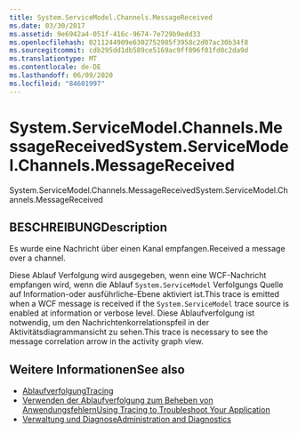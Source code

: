 ```yaml
---
title: System.ServiceModel.Channels.MessageReceived
ms.date: 03/30/2017
ms.assetid: 9e6942a4-051f-416c-9674-7e729b9edd33
ms.openlocfilehash: 0211244909e6302752985f3958c2d07ac30b34f8
ms.sourcegitcommit: cdb295dd1db589ce5169ac9ff096f01fd0c2da9d
ms.translationtype: MT
ms.contentlocale: de-DE
ms.lasthandoff: 06/09/2020
ms.locfileid: "84601997"
---
```

# <a name="systemservicemodelchannelsmessagereceived"></a><span data-ttu-id="74b00-102">System.ServiceModel.Channels.MessageReceived</span><span class="sxs-lookup"><span data-stu-id="74b00-102">System.ServiceModel.Channels.MessageReceived</span></span>
<span data-ttu-id="74b00-103">System.ServiceModel.Channels.MessageReceived</span><span class="sxs-lookup"><span data-stu-id="74b00-103">System.ServiceModel.Channels.MessageReceived</span></span>  
  
## <a name="description"></a><span data-ttu-id="74b00-104">BESCHREIBUNG</span><span class="sxs-lookup"><span data-stu-id="74b00-104">Description</span></span>  
 <span data-ttu-id="74b00-105">Es wurde eine Nachricht über einen Kanal empfangen.</span><span class="sxs-lookup"><span data-stu-id="74b00-105">Received a message over a channel.</span></span>  
  
 <span data-ttu-id="74b00-106">Diese Ablauf Verfolgung wird ausgegeben, wenn eine WCF-Nachricht empfangen wird, wenn die Ablauf `System.ServiceModel` Verfolgungs Quelle auf Information-oder ausführliche-Ebene aktiviert ist.</span><span class="sxs-lookup"><span data-stu-id="74b00-106">This trace is emitted when a WCF message is received if the `System.ServiceModel` trace source is enabled at information or verbose level.</span></span> <span data-ttu-id="74b00-107">Diese Ablaufverfolgung ist notwendig, um den Nachrichtenkorrelationspfeil in der Aktivitätsdiagrammansicht zu sehen.</span><span class="sxs-lookup"><span data-stu-id="74b00-107">This trace is necessary to see the message correlation arrow in the activity graph view.</span></span>  
  
## <a name="see-also"></a><span data-ttu-id="74b00-108">Weitere Informationen</span><span class="sxs-lookup"><span data-stu-id="74b00-108">See also</span></span>

- [<span data-ttu-id="74b00-109">Ablaufverfolgung</span><span class="sxs-lookup"><span data-stu-id="74b00-109">Tracing</span></span>](index.md)
- [<span data-ttu-id="74b00-110">Verwenden der Ablaufverfolgung zum Beheben von Anwendungsfehlern</span><span class="sxs-lookup"><span data-stu-id="74b00-110">Using Tracing to Troubleshoot Your Application</span></span>](using-tracing-to-troubleshoot-your-application.md)
- [<span data-ttu-id="74b00-111">Verwaltung und Diagnose</span><span class="sxs-lookup"><span data-stu-id="74b00-111">Administration and Diagnostics</span></span>](../index.md)
